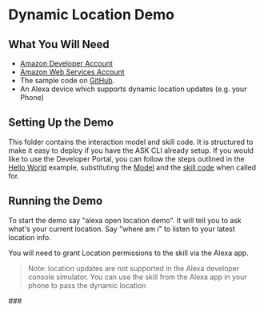 # Dynamic Location Demo

## What You Will Need
*  [Amazon Developer Account](http://developer.amazon.com/alexa)
*  [Amazon Web Services Account](http://aws.amazon.com/)
*  The sample code on [GitHub](https://github.com/alexa-samples/feature-demos/skill-demo-dynamic-location/).
*  An Alexa device which supports dynamic location updates (e.g. your Phone)

## Setting Up the Demo
This folder contains the interaction model and skill code.  It is structured to make it easy to deploy if you have the ASK CLI already setup.  If you would like to use the Developer Portal, you can follow the steps outlined in the [Hello World](https://github.com/alexa/skill-sample-nodejs-hello-world) example, substituting the [Model](./models/en-US.json) and the [skill code](./lambda/custom/index.js) when called for.

## Running the Demo
To start the demo say "alexa open location demo".  It will tell you to ask what's your current location.  Say "where am i" to listen to your latest location info.

You will need to grant Location permissions to the skill via the Alexa app.

> Note: location updates are not supported in the Alexa developer console simulator. You can use the skill from the Alexa app in your phone to pass the dynamic location

\###